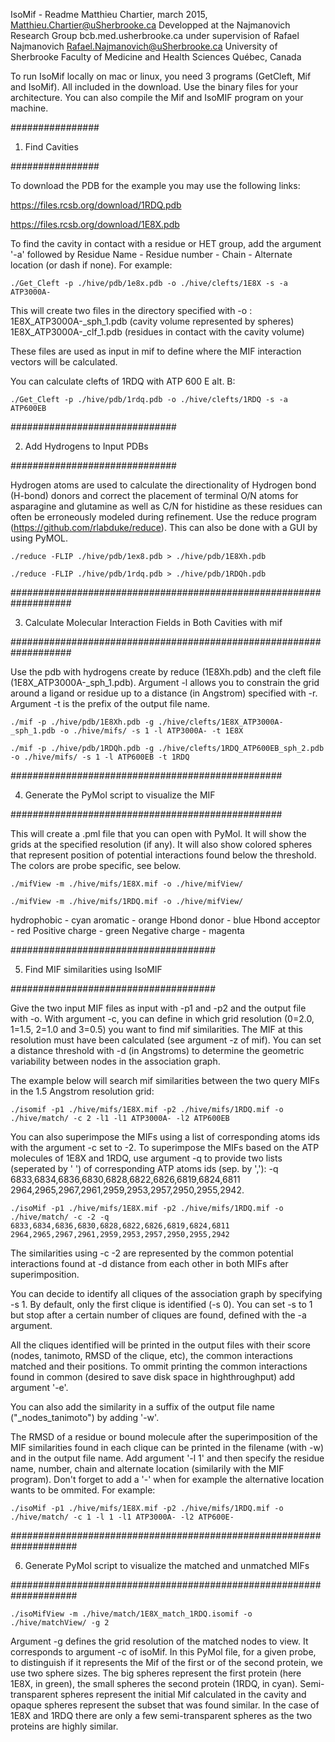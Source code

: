 IsoMif - Readme
Matthieu Chartier, march 2015, Matthieu.Chartier@uSherbrooke.ca
Developped at the Najmanovich Research Group bcb.med.usherbrooke.ca under supervision of Rafael Najmanovich Rafael.Najmanovich@uSherbrooke.ca
University of Sherbrooke
Faculty of Medicine and Health Sciences
Québec, Canada

To run IsoMif locally on mac or linux, you need 3 programs (GetCleft, Mif and IsoMif). All included in the download. Use the binary files for your architecture. You can also compile the Mif and IsoMIF program on your machine.

################

1. Find Cavities

################


To download the PDB for the example you may use the following links:

https://files.rcsb.org/download/1RDQ.pdb

https://files.rcsb.org/download/1E8X.pdb


To find the cavity in contact with a residue or HET group, add the argument '-a' followed by Residue Name - Residue number - Chain - Alternate location (or dash if none). For example:

```
./Get_Cleft -p ./hive/pdb/1e8x.pdb -o ./hive/clefts/1E8X -s -a ATP3000A-
```
This will create two files in the directory specified with -o :
1E8X_ATP3000A-_sph_1.pdb (cavity volume represented by spheres)
1E8X_ATP3000A-_clf_1.pdb (residues in contact with the cavity volume)

These files are used as input in mif to define where the MIF interaction vectors will be calculated.

You can calculate clefts of 1RDQ  with ATP 600 E alt. B:
```
./Get_Cleft -p ./hive/pdb/1rdq.pdb -o ./hive/clefts/1RDQ -s -a ATP600EB
```

##############################

2. Add Hydrogens to Input PDBs

##############################


Hydrogen atoms are used to calculate the directionality of Hydrogen bond (H-bond) donors and correct the placement of terminal O/N atoms for asparagine and glutamine as well as C/N for histidine as these residues can often be erroneously modeled during refinement. Use the reduce program (https://github.com/rlabduke/reduce). This can also be done with a GUI by using PyMOL.

```
./reduce -FLIP ./hive/pdb/1ex8.pdb > ./hive/pdb/1E8Xh.pdb
```
```
./reduce -FLIP ./hive/pdb/1rdq.pdb > ./hive/pdb/1RDQh.pdb
```

###################################################################

3. Calculate Molecular Interaction Fields in Both Cavities with mif

###################################################################


Use the pdb with hydrogens create by reduce (1E8Xh.pdb) and the cleft file (1E8X_ATP3000A-_sph_1.pdb). Argument -l allows you to constrain the grid around a ligand or residue up to a distance (in Angstrom) specified with -r. Argument -t is the prefix of the output file name.
```
./mif -p ./hive/pdb/1E8Xh.pdb -g ./hive/clefts/1E8X_ATP3000A-_sph_1.pdb -o ./hive/mifs/ -s 1 -l ATP3000A- -t 1E8X
```
```
./mif -p ./hive/pdb/1RDQh.pdb -g ./hive/clefts/1RDQ_ATP600EB_sph_2.pdb -o ./hive/mifs/ -s 1 -l ATP600EB -t 1RDQ
```

#################################################

4. Generate the PyMol script to visualize the MIF

#################################################


This will create a .pml file that you can open with PyMol. It will show the grids at the specified resolution (if any). It will also show colored spheres that represent position of potential interactions found below the threshold. The colors are probe specific, see below.
```
./mifView -m ./hive/mifs/1E8X.mif -o ./hive/mifView/
```
```
./mifView -m ./hive/mifs/1RDQ.mif -o ./hive/mifView/
```
hydrophobic - cyan
aromatic - orange
Hbond donor - blue
Hbond acceptor - red
Positive charge - green
Negative charge - magenta


#####################################

5. Find MIF similarities using IsoMIF

#####################################


Give the two input MIF files as input with -p1 and -p2 and the output file with -o. With argument -c, you can define in which grid resolution (0=2.0, 1=1.5, 2=1.0 and 3=0.5) you want to find mif similarities. The MIF at this resolution must have been calculated (see argument -z of mif). You can set a distance threshold with -d (in Angstroms) to determine the geometric variability between nodes in the association graph.

The example below will search mif similarities between the two query MIFs in the 1.5 Angstrom resolution grid:
```
./isomif -p1 ./hive/mifs/1E8X.mif -p2 ./hive/mifs/1RDQ.mif -o ./hive/match/ -c 2 -l1 -l1 ATP3000A- -l2 ATP600EB
```
You can also superimpose the MIFs using a list of corresponding atoms ids with the argument -c set to -2. To superimpose the MIFs based on the ATP molecules of 1E8X and 1RDQ, use argument -q to provide two lists (seperated by ' ') of corresponding ATP atoms ids (sep. by ','): -q 6833,6834,6836,6830,6828,6822,6826,6819,6824,6811 2964,2965,2967,2961,2959,2953,2957,2950,2955,2942.
```
./isoMif -p1 ./hive/mifs/1E8X.mif -p2 ./hive/mifs/1RDQ.mif -o ./hive/match/ -c -2 -q 6833,6834,6836,6830,6828,6822,6826,6819,6824,6811 2964,2965,2967,2961,2959,2953,2957,2950,2955,2942
```
The similarities using -c -2 are represented by the common potential interactions found at -d distance from each other in both MIFs after superimposition.

You can decide to identify all cliques of the association graph by specifying -s 1. By default, only the first clique is identified (-s 0). You can set -s to 1 but stop after a certain number of cliques are found, defined with the -a argument.

All the cliques identified will be printed in the output files with their score (nodes, tanimoto, RMSD of the clique, etc), the common interactions matched and their positions. To ommit printing the common interactions found in common (desired to save disk space in highthroughput) add argument '-e'.

You can also add the similarity in a suffix of the output file name ("_nodes_tanimoto") by adding '-w'.

The RMSD of a residue or bound molecule after the superimposition of the MIF similarities found in each clique can be printed in the filename (with -w) and in the output file name. Add argument '-l 1' and then specify the residue name, number, chain and alternate location (similarily with the MIF program). Don't forget to add a '-' when for example the alternative location wants to be ommited. For example:
```
./isoMif -p1 ./hive/mifs/1E8X.mif -p2 ./hive/mifs/1RDQ.mif -o ./hive/match/ -c 1 -l 1 -l1 ATP3000A- -l2 ATP600E-
```

####################################################################

6. Generate PyMol script to visualize the matched and unmatched MIFs

####################################################################

```
./isoMifView -m ./hive/match/1E8X_match_1RDQ.isomif -o ./hive/matchView/ -g 2
```
Argument -g defines the grid resolution of the matched nodes to view. It corresponds to argument -c of isoMif. In this PyMol file, for a given probe, to distinguish if it represents the Mif of the first or of the second protein, we use two sphere sizes. The big spheres represent the first protein (here 1E8X, in green), the small spheres the second protein (1RDQ, in cyan). Semi-transparent spheres represent the initial Mif calculated in the cavity and opaque spheres represent the subset that was found similar. In the case of 1E8X and 1RDQ there are only a few semi-transparent spheres as the two proteins are highly similar.
